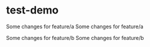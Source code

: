 # test-demo

Some changes for feature/a
Some changes for feature/a

Some changes for feature/b
Some changes for feature/b
